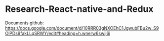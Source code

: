 # Research-React-native-and-Redux
Documents github: https://docs.google.com/document/d/10RRR03gNXOEhC1JgwubFBu2w_S9OlPDs9fakLLqSRWY/edit#heading=h.wnerw6swji6i
